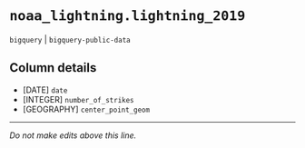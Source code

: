 # `noaa_lightning.lightning_2019`
`bigquery` | `bigquery-public-data`

## Column details
* [DATE]      `date`
* [INTEGER]   `number_of_strikes`
* [GEOGRAPHY] `center_point_geom`

-------------------------------------------------------------------------------
*Do not make edits above this line.*
